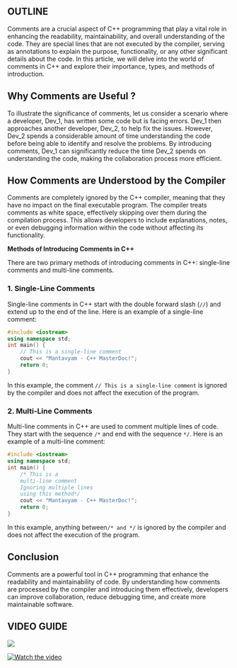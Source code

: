 ## OUTLINE
Comments are a crucial aspect of C++ programming that play a vital role in enhancing the readability, maintainability, and overall understanding of the code. They are special lines that are not executed by the compiler, serving as annotations to explain the purpose, functionality, or any other significant details about the code. In this article, we will delve into the world of comments in C++ and explore their importance, types, and methods of introduction.
## Why Comments are Useful ?

To illustrate the significance of comments, let us consider a scenario where a developer, Dev_1, has written some code but is facing errors. Dev_1 then approaches another developer, Dev_2, to help fix the issues. However, Dev_2 spends a considerable amount of time understanding the code before being able to identify and resolve the problems. By introducing comments, Dev_1 can significantly reduce the time Dev_2 spends on understanding the code, making the collaboration process more efficient.

## How Comments are Understood by the Compiler
Comments are completely ignored by the C++ compiler, meaning that they have no impact on the final executable program. The compiler treats comments as white space, effectively skipping over them during the compilation process. This allows developers to include explanations, notes, or even debugging information within the code without affecting its functionality.

**Methods of Introducing Comments in C++**

There are two primary methods of introducing comments in C++: single-line comments and multi-line comments.
### **1. Single-Line Comments**
Single-line comments in C++ start with the double forward slash (`//`) and extend up to the end of the line. Here is an example of a single-line comment:

```cpp
#include <iostream>
using namespace std;
int main() {
    // This is a single-line comment
    cout << "Mantavyam - C++ MasterDoc!";
    return 0;
}
```
In this example, the comment `// This is a single-line comment` is ignored by the compiler and does not affect the execution of the program.
### **2. Multi-Line Comments**
Multi-line comments in C++ are used to comment multiple lines of code. They start with the sequence `/*` and end with the sequence `*/`. Here is an example of a multi-line comment:
```cpp
#include <iostream>
using namespace std;
int main() {
    /* This is a
    multi-line comment
    Ignoring multiple lines
    using this method*/
    cout << "Mantavyam - C++ MasterDoc!";
    return 0;
}
```
In this example, anything between`/* and */` is ignored by the compiler and does not affect the execution of the program.
## Conclusion
Comments are a powerful tool in C++ programming that enhance the readability and maintainability of code. By understanding how comments are processed by the compiler and introducing them effectively, developers can improve collaboration, reduce debugging time, and create more maintainable software.
## VIDEO GUIDE
![](https://youtu.be/WM4tig_3QR4?si=7xlJcTQTPZtKDgzO)

[![Watch the video](https://img.youtube.com/vi/WM4tig_3QR4/maxresdefault.jpg)](https://youtu.be/WM4tig_3QR4)
